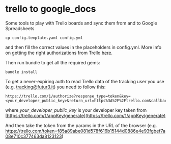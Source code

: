 trello to google_docs
=====================
Some tools to play with Trello boards and sync them from and to Google Spreadsheets

    cp config.template.yaml config.yml
    
and then fill the correct values in the placeholders in config.yml.
More info on getting the right authorizations from Trello [here](https://trello.com/docs/gettingstarted/index.html#getting-an-application-key/).

Then run bundle to get all the required gems:

    bundle install
    
To get a never-expiring auth to read Trello data of the tracking user you use (e.g. tracking@futur3.it) you need to follow this:
    
    https://trello.com/1/authorize?response_type=token&key=<your_developer_public_key>&return_url=https%3A%2F%2Ftrello.com&callback_method=fragment&scope=read&expiration=never&name=Trello+Effort+Tracker+for+Futur3

where _your\_developer\_public\_key_ is your developer key taken from [https://trello.com/1/appKey/generate](https://trello.com/1/appKey/generate)

And then take the token from the params in the URL of the browser (e.g. https://trello.com/token=f85a89abe081d578f616b15144d0886e4e93fgbef7a08e710c377463da8123123)